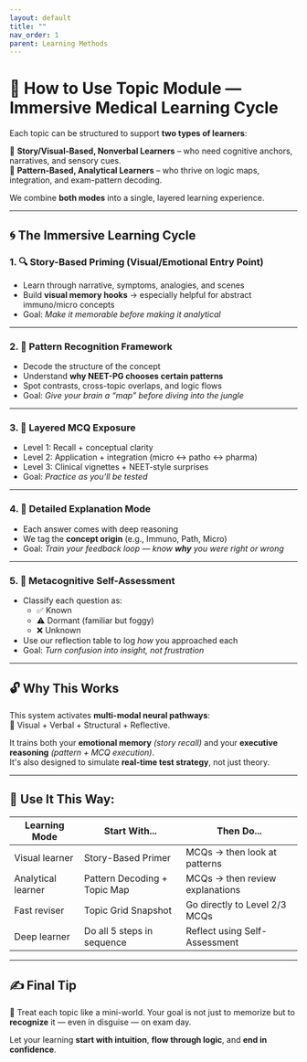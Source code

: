 ```yaml
---
layout: default
title: ""
nav_order: 1
parent: Learning Methods
---
```


# 🧠 How to Use Topic Module — Immersive Medical Learning Cycle

Each topic can be  structured to support **two types of learners**:

🔹 **Story/Visual-Based, Nonverbal Learners** – who need cognitive anchors, narratives, and sensory cues.  
🔹 **Pattern-Based, Analytical Learners** – who thrive on logic maps, integration, and exam-pattern decoding.

We combine **both modes** into a single, layered learning experience.

---

## 🌀 The Immersive Learning Cycle

### 1. 🔍 **Story-Based Priming (Visual/Emotional Entry Point)**
- Learn through narrative, symptoms, analogies, and scenes  
- Build **visual memory hooks** → especially helpful for abstract immuno/micro concepts  
- Goal: *Make it memorable before making it analytical*

---

### 2. 🧠 **Pattern Recognition Framework**
- Decode the structure of the concept  
- Understand **why NEET-PG chooses certain patterns**  
- Spot contrasts, cross-topic overlaps, and logic flows  
- Goal: *Give your brain a “map” before diving into the jungle*

---

### 3. 🎯 **Layered MCQ Exposure**
- Level 1: Recall + conceptual clarity  
- Level 2: Application + integration (micro ↔ patho ↔ pharma)  
- Level 3: Clinical vignettes + NEET-style surprises  
- Goal: *Practice as you’ll be tested*

---

### 4. 📖 **Detailed Explanation Mode**
- Each answer comes with deep reasoning  
- We tag the **concept origin** (e.g., Immuno, Path, Micro)  
- Goal: *Train your feedback loop — know **why** you were right or wrong*

---

### 5. 🔄 **Metacognitive Self-Assessment**
- Classify each question as:
  - ✅ Known  
  - ⚠️ Dormant (familiar but foggy)  
  - ❌ Unknown  
- Use our reflection table to log *how* you approached each  
- Goal: *Turn confusion into insight, not frustration*

---

## 🔓 Why This Works

This system activates **multi-modal neural pathways**:  
🧠 Visual + Verbal + Structural + Reflective.

It trains both your **emotional memory** *(story recall)* and your **executive reasoning** *(pattern + MCQ execution)*.  
It's also designed to simulate **real-time test strategy**, not just theory.

---

## 🎯 Use It This Way:

| Learning Mode      | Start With...                     | Then Do...                        |
|--------------------|-----------------------------------|-----------------------------------|
| Visual learner     | Story-Based Primer                | MCQs → then look at patterns      |
| Analytical learner | Pattern Decoding + Topic Map      | MCQs → then review explanations   |
| Fast reviser       | Topic Grid Snapshot               | Go directly to Level 2/3 MCQs     |
| Deep learner       | Do all 5 steps in sequence        | Reflect using Self-Assessment     |

---

## ✍️ Final Tip

🧭 Treat each topic like a mini-world. Your goal is not just to memorize but to **recognize** it — even in disguise — on exam day.

Let your learning **start with intuition**, **flow through logic**, and **end in confidence**.
